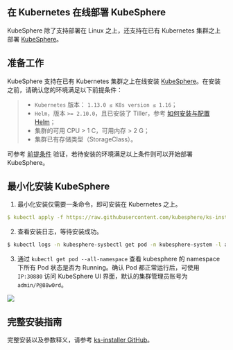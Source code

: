 ## 在 Kubernetes 在线部署 KubeSphere

KubeSphere 除了支持部署在 Linux 之上，还支持在已有 Kubernetes 集群之上部署 [KubeSphere](https://kubesphere.io/)。

## 准备工作

KubeSphere 支持在已有 Kubernetes 集群之上在线安装 [KubeSphere](https://kubesphere.io/)。在安装之前，请确认您的环境满足以下前提条件：


> - `Kubernetes` 版本： `1.13.0 ≤ K8s version ≤ 1.16`；
> - `Helm`，版本 `>= 2.10.0`，且已安装了 Tiller，参考 [如何安装与配置 Helm](https://devopscube.com/install-configure-helm-kubernetes/)；
> - 集群的可用 CPU > 1 C，可用内存 > 2 G；
> - 集群已有存储类型（StorageClass）。

可参考 [前提条件](https://kubesphere.io/docs/v2.1/zh-CN/installation/prerequisites/) 验证，若待安装的环境满足以上条件则可以开始部署 KubeSphere。

## 最小化安装 KubeSphere

1. 最小化安装仅需要一条命令，即可安装在 Kubernetes 之上。

```yaml
$ kubectl apply -f https://raw.githubusercontent.com/kubesphere/ks-installer/master/kubesphere-minimal.yaml
```

2. 查看安装日志，等待安装成功。

```bash
$ kubectl logs -n kubesphere-sysbectl get pod -n kubesphere-system -l app=ks-install -o jsonpath='{.items[0].metadata.name}') -f
```

3. 通过 `kubectl get pod --all-namespace` 查看 kubesphere 的 namespace 下所有 Pod 状态是否为 Running。确认 Pod 都正常运行后，可使用 `IP:30880` 访问 KubeSphere UI 界面，默认的集群管理员账号为 `admin/P@88w0rd`。

![](https://pek3b.qingstor.com/kubesphere-docs/png/20191020153911.png)


## 完整安装指南

完整安装以及参数释义，请参考 [ks-installer GitHub](https://github.com/kubesphere/ks-installer/tree/master)。
